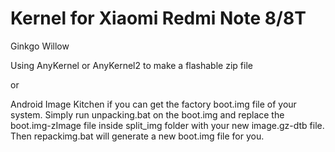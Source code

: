 # Kernel for Xiaomi Redmi Note 8/8T

Ginkgo Willow

Using AnyKernel or AnyKernel2 to make a flashable zip file

or

Android Image Kitchen if you can get the factory boot.img file of your system. Simply run unpacking.bat on the boot.img and replace the boot.img-zImage file inside split_img folder with your new image.gz-dtb file. Then repackimg.bat will generate a new boot.img file for you.
